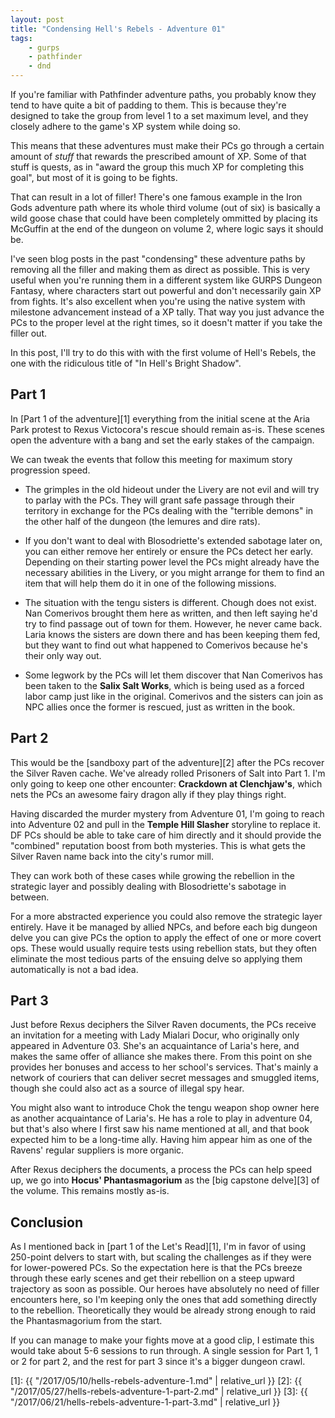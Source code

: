 ```yaml
---
layout: post
title: "Condensing Hell's Rebels - Adventure 01"
tags:
    - gurps
    - pathfinder
    - dnd
---
```


If you're familiar with Pathfinder adventure paths, you probably know they tend
to have quite a bit of padding to them. This is because they're designed to take
the group from level 1 to a set maximum level, and they closely adhere to the
game's XP system while doing so.

This means that these adventures must make their PCs go through a certain amount
of _stuff_ that rewards the prescribed amount of XP. Some of that stuff is
quests, as in "award the group this much XP for completing this goal", but most
of it is going to be fights.

That can result in a lot of filler! There's one famous example in the Iron Gods
adventure path where its whole third volume (out of six) is basically a wild
goose chase that could have been completely ommitted by placing its McGuffin at
the end of the dungeon on volume 2, where logic says it should be.

I've seen blog posts in the past "condensing" these adventure paths by removing
all the filler and making them as direct as possible. This is very useful when
you're running them in a different system like GURPS Dungeon Fantasy, where
characters start out powerful and don't necessarily gain XP from fights. It's
also excellent when you're using the native system with milestone advancement
instead of a XP tally. That way you just advance the PCs to the proper level at
the right times, so it doesn't matter if you take the filler out.

In this post, I'll try to do this with with the first volume of Hell's Rebels,
the one with the ridiculous title of "In Hell's Bright Shadow".

## Part 1

In [Part 1 of the adventure][1] everything from the initial scene at the Aria
Park protest to Rexus Victocora's rescue should remain as-is. These scenes open
the adventure with a bang and set the early stakes of the campaign.

We can tweak the events that follow this meeting for maximum story progression
speed.

- The grimples in the old hideout under the Livery are not evil and will try to
  parlay with the PCs. They will grant safe passage through their territory in
  exchange for the PCs dealing with the "terrible demons" in the other half of
  the dungeon (the lemures and dire rats).

- If you don't want to deal with Blosodriette's extended sabotage later on, you
  can either remove her entirely or ensure the PCs detect her early. Depending
  on their starting power level the PCs might already have the necessary
  abilities in the Livery, or you might arrange for them to find an item that
  will help them do it in one of the following missions.

- The situation with the tengu sisters is different. Chough does not exist. Nan
  Comerivos brought them here as written, and then left saying he'd try to find
  passage out of town for them. However, he never came back. Laria knows the
  sisters are down there and has been keeping them fed, but they want to find
  out what happened to Comerivos because he's their only way out.

- Some legwork by the PCs will let them discover that Nan Comerivos has been
  taken to the **Salix Salt Works**, which is being used as a forced labor camp
  just like in the original. Comerivos and the sisters can join as NPC allies
  once the former is rescued, just as written in the book.


## Part 2

This would be the [sandboxy part of the adventure][2] after the PCs recover the
Silver Raven cache. We've already rolled Prisoners of Salt into Part 1. I'm only
going to keep one other encounter: **Crackdown at Clenchjaw's**, which nets the
PCs an awesome fairy dragon ally if they play things right.

Having discarded the murder mystery from Adventure 01, I'm going to reach into
Adventure 02 and pull in the **Temple Hill Slasher** storyline to replace it. DF
PCs should be able to take care of him directly and it should provide the
"combined" reputation boost from both mysteries. This is what gets the Silver
Raven name back into the city's rumor mill.

They can work both of these cases while growing the rebellion in the strategic
layer and possibly dealing with Blosodriette's sabotage in between.

For a more abstracted experience you could also remove the strategic layer
entirely. Have it be managed by allied NPCs, and before each big dungeon delve
you can give PCs the option to apply the effect of one or more covert ops. These
would usually require tests using rebellion stats, but they often eliminate the
most tedious parts of the ensuing delve so applying them automatically is not a
bad idea.

## Part 3

Just before Rexus deciphers the Silver Raven documents, the PCs receive an
invitation for a meeting with Lady Mialari Docur, who originally only appeared
in Adventure 03. She's an acquaintance of Laria's here, and makes the same offer
of alliance she makes there. From this point on she provides her bonuses and
access to her school's services. That's mainly a network of couriers that can
deliver secret messages and smuggled items, though she could also act as a
source of illegal spy hear.

You might also want to introduce Chok the tengu weapon shop owner here as
another acquaintance of Laria's. He has a role to play in adventure 04, but
that's also where I first saw his name mentioned at all, and that book expected
him to be a long-time ally. Having him appear him as one of the Ravens' regular
suppliers is more organic.

After Rexus deciphers the documents, a process the PCs can help speed up, we go
into **Hocus' Phantasmagorium** as the [big capstone delve][3] of the
volume. This remains mostly as-is.

## Conclusion

As I mentioned back in [part 1 of the Let's Read][1], I'm in favor of using
250-point delvers to start with, but scaling the challenges as if they were for
lower-powered PCs. So the expectation here is that the PCs breeze through these
early scenes and get their rebellion on a steep upward trajectory as soon as
possible. Our heroes have absolutely no need of filler encounters here, so I'm
keeping only the ones that add something directly to the
rebellion. Theoretically they would be already strong enough to raid the
Phantasmagorium from the start.

If you can manage to make your fights move at a good clip, I estimate this would
take about 5-6 sessions to run through. A single session for Part 1, 1 or 2 for
part 2, and the rest for part 3 since it's a bigger dungeon crawl.


[1]: {{ "/2017/05/10/hells-rebels-adventure-1.md" | relative_url }}
[2]: {{ "/2017/05/27/hells-rebels-adventure-1-part-2.md" | relative_url }}
[3]: {{ "/2017/06/21/hells-rebels-adventure-1-part-3.md" | relative_url }}
